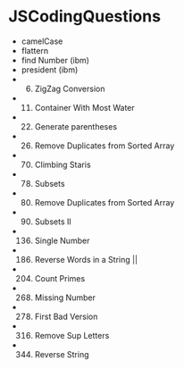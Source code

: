 # JSCodingQuestions
* camelCase
* flattern
* find Number (ibm)
* president (ibm)
* 6. ZigZag Conversion
* 11. Container With Most Water
* 22. Generate parentheses
* 26. Remove Duplicates from Sorted Array
* 70. Climbing Staris
* 78. Subsets
* 80. Remove Duplicates from Sorted Array
* 90. Subsets II
* 136. Single Number
* 186. Reverse Words in a String ||
* 204. Count Primes
* 268. Missing Number
* 278. First Bad Version
* 316. Remove Sup Letters
* 344. Reverse String